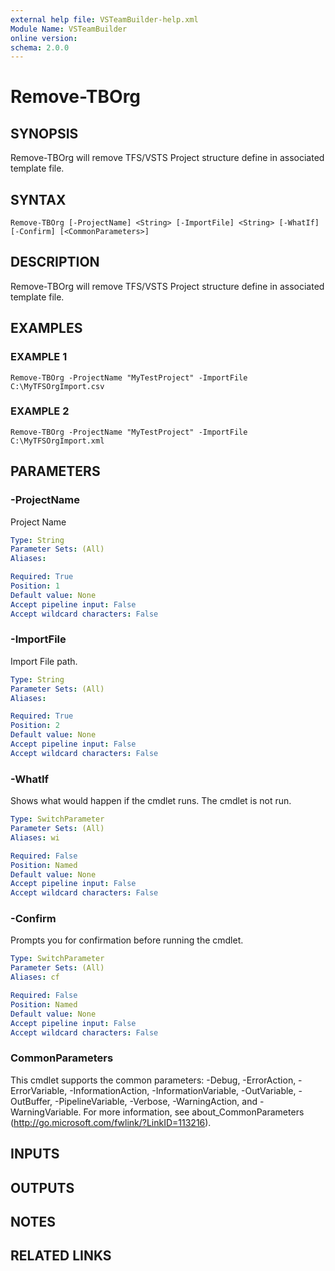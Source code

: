 ```yaml
---
external help file: VSTeamBuilder-help.xml
Module Name: VSTeamBuilder
online version:
schema: 2.0.0
---
```


# Remove-TBOrg

## SYNOPSIS
Remove-TBOrg will remove TFS/VSTS Project structure define in associated template file.

## SYNTAX

```
Remove-TBOrg [-ProjectName] <String> [-ImportFile] <String> [-WhatIf] [-Confirm] [<CommonParameters>]
```

## DESCRIPTION
Remove-TBOrg will remove TFS/VSTS Project structure define in associated template file.

## EXAMPLES

### EXAMPLE 1
```
Remove-TBOrg -ProjectName "MyTestProject" -ImportFile C:\MyTFSOrgImport.csv
```

### EXAMPLE 2
```
Remove-TBOrg -ProjectName "MyTestProject" -ImportFile C:\MyTFSOrgImport.xml
```

## PARAMETERS

### -ProjectName
Project Name

```yaml
Type: String
Parameter Sets: (All)
Aliases:

Required: True
Position: 1
Default value: None
Accept pipeline input: False
Accept wildcard characters: False
```

### -ImportFile
Import File path.

```yaml
Type: String
Parameter Sets: (All)
Aliases:

Required: True
Position: 2
Default value: None
Accept pipeline input: False
Accept wildcard characters: False
```

### -WhatIf
Shows what would happen if the cmdlet runs.
The cmdlet is not run.

```yaml
Type: SwitchParameter
Parameter Sets: (All)
Aliases: wi

Required: False
Position: Named
Default value: None
Accept pipeline input: False
Accept wildcard characters: False
```

### -Confirm
Prompts you for confirmation before running the cmdlet.

```yaml
Type: SwitchParameter
Parameter Sets: (All)
Aliases: cf

Required: False
Position: Named
Default value: None
Accept pipeline input: False
Accept wildcard characters: False
```

### CommonParameters
This cmdlet supports the common parameters: -Debug, -ErrorAction, -ErrorVariable, -InformationAction, -InformationVariable, -OutVariable, -OutBuffer, -PipelineVariable, -Verbose, -WarningAction, and -WarningVariable.
For more information, see about_CommonParameters (http://go.microsoft.com/fwlink/?LinkID=113216).

## INPUTS

## OUTPUTS

## NOTES

## RELATED LINKS
